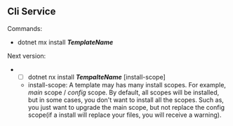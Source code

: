 ## Cli Service

Commands:

- dotnet mx install ***TemplateName***



Next version:

- - [ ] dotnet nx install ***TempalteName*** [install-scope]

  - install-scope:		A template may has many install scopes. For example, *main* scope / *config* 			scope. By default, all scopes will be installed, but in some cases, you don't want to install all the scopes. Such as, you just want to upgrade the main scope, but not replace the config scope(if a install will replace your files, you will receive a warning).

